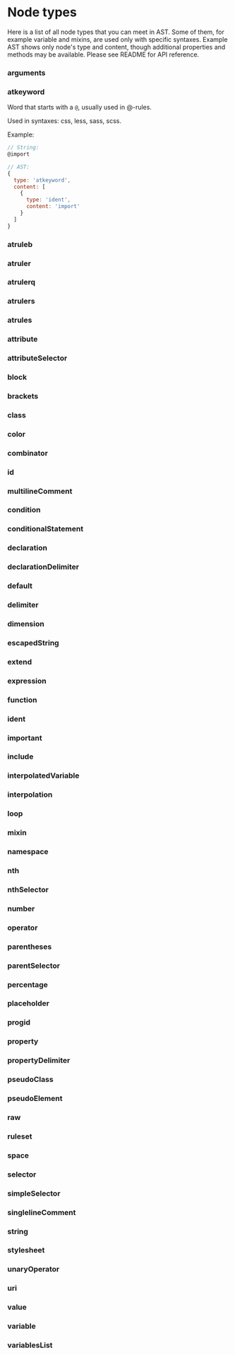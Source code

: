 # Node types

Here is a list of all node types that you can meet in AST.
Some of them, for example variable and mixins, are used only with specific
syntaxes.
Example AST shows only node's type and content, though additional properties and
methods may be available. Please see README for API reference.

### arguments

### atkeyword

Word that starts with a `@`, usually used in @-rules.

Used in syntaxes: css, less, sass, scss.

Example:
```js
// String:
@import

// AST:
{
  type: 'atkeyword',
  content: [
    {
      type: 'ident',
      content: 'import'
    }
  ]
}
```

### atruleb

### atruler

### atrulerq

### atrulers

### atrules

### attribute

### attributeSelector

### block

### brackets

### class

### color

### combinator

### id

### multilineComment

### condition

### conditionalStatement

### declaration

### declarationDelimiter

### default

### delimiter

### dimension

### escapedString

### extend

### expression

### function

### ident

### important

### include

### interpolatedVariable

### interpolation

### loop

### mixin

### namespace

### nth

### nthSelector

### number

### operator

### parentheses

### parentSelector

### percentage

### placeholder

### progid

### property

### propertyDelimiter

### pseudoClass

### pseudoElement

### raw

### ruleset

### space

### selector

### simpleSelector

### singlelineComment

### string

### stylesheet

### unaryOperator

### uri

### value

### variable

### variablesList

